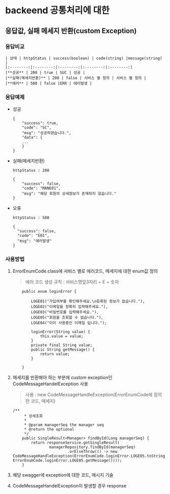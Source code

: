 # backeend 공통처리에 대한 

## 응답값, 실패 메세지 반환(custom Exception)
 
### 응답비교

    | 상태 | httpStatus | success(boolean) | code(string) |message(string) |
    |:--------:|:--------:|:--------:|:--------:|:--------:|
    |**성공** | 200 | true | SUC | 성공 |
    |**실패(메세지반환)** | 200 | false | 서비스 별 정의 | 서비스 별 정의 |
    |**에러** | 500 | false |ERR | 에러발생 |

### 응답예제
* 성공
    ~~~
    {
        "success": true,
        "code": "SC",
        "msg": "성공하였습니다.",
        "data": {
        ...
        }
    }
    ~~~
    
* 실패(메세지반환)
    ~~~
    httpStatus : 200
  
    {
        "success": false,
        "code": "MANE01",
        "msg": "해당 회원의 상세정보가 존재하지 않습니다."
    }
    ~~~
* 오류
    ~~~
    httpStatus : 500
    
    {
      "success": false,
      "code": "E01",
      "msg": "에러발생"
    }
    ~~~
    
### 사용방법
1. ErrorEnumCode.class에 서비스 별로 에러코드, 메세지에 대한 enum값 정의

    > 에러 코드 생성 규칙 : 서비스명앞3자리 + E + 숫자
    ~~~
        public enum loginError {
    
            LOGE01("가입여부를 확인해주세요.\n등록된 정보가 없습니다."),
            LOGE02("이메일을 정확히 입력해주세요."),
            LOGE03("비밀번호를 입력해주세요."),
            LOGE05("회원을 조회할 수 없습니다."),
            LOGE04("이미 사용중인 이메일 입니다.");
    
            loginError(String value) {
                this.value = value;
            }
            private final String value;
            public String getMessage() {
                return value;
            }
    
        }
    ~~~

1. 메세지를 반환해야 하는 부분에 custom exception인 CodeMessageHandelException 사용

    > 사용 : new CodeMessageHandleException(ErrorEnumCode에 정의한 코드, 메세지)
    ~~~
    /**
         * 상세조회
         *
         * @param managerSeq the manager seq
         * @return the optional
         */
        public SingleResult<Manager> findById(Long managerSeq) {
            return responseService.getSingleResult(
                    managerRepository.findById(managerSeq)
                            .orElseThrow(() -> new CodeMessageHandleException(ErrorEnumCode.loginError.LOGE05.toString(), ErrorEnumCode.loginError.LOGE05.getMessage())));
        }
    ~~~

1. 해당 swagger에 exception에 대한 코드, 메시지 기술

1. CodeMessageHandelException이 발생할 경우 response

